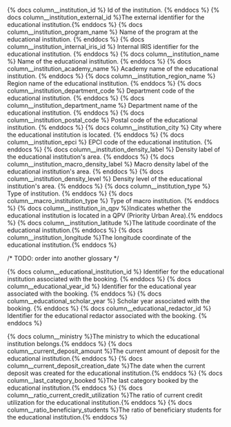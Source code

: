 
{% docs column__institution_id %} Id of the institution. {% enddocs %}
{% docs column__institution_external_id %}The external identifier for the educational institution.{% enddocs %}
{% docs column__institution_program_name %} Name of the program at the educational institution. {% enddocs %}
{% docs column__institution_internal_iris_id %} Internal IRIS identifier for the educational institution. {% enddocs %}
{% docs column__institution_name %} Name of the educational institution. {% enddocs %}
{% docs column__institution_academy_name %} Academy name of the educational institution. {% enddocs %}
{% docs column__institution_region_name %} Region name of the educational institution. {% enddocs %}
{% docs column__institution_department_code %} Department code of the educational institution. {% enddocs %}
{% docs column__institution_department_name %} Department name of the educational institution. {% enddocs %}
{% docs column__institution_postal_code %} Postal code of the educational institution. {% enddocs %}
{% docs column__institution_city %} City where the educational institution is located. {% enddocs %}
{% docs column__institution_epci %} EPCI code of the educational institution. {% enddocs %}
{% docs column__institution_density_label %} Density label of the educational institution's area. {% enddocs %}
{% docs column__institution_macro_density_label %} Macro density label of the educational institution's area. {% enddocs %}
{% docs column__institution_density_level %} Density level of the educational institution's area. {% enddocs %}
{% docs column__institution_type %} Type of institution. {% enddocs %}
{% docs column__macro_institution_type %} Type of macro institution. {% enddocs %}
{% docs column__institution_in_qpv %}Indicates whether the educational institution is located in a QPV (Priority Urban Area).{% enddocs %}
{% docs column__institution_latitude %}The latitude coordinate of the educational institution.{% enddocs %}
{% docs column__institution_longitude %}The longitude coordinate of the educational institution.{% enddocs %}

/* TODO: order into another glossary */

{% docs column__educational_institution_id %} Identifier for the educational institution associated with the booking. {% enddocs %}
{% docs column__educational_year_id %} Identifier for the educational year associated with the booking. {% enddocs %}
{% docs column__educational_scholar_year %} Scholar year associated with the booking. {% enddocs %}
{% docs column__educational_redactor_id %} Identifier for the educational redactor associated with the booking. {% enddocs %}

{% docs column__ministry %}The ministry to which the educational institution belongs.{% enddocs %}
{% docs column__current_deposit_amount %}The current amount of deposit for the educational institution.{% enddocs %}
{% docs column__current_deposit_creation_date %}The date when the current deposit was created for the educational institution.{% enddocs %}
{% docs column__last_category_booked %}The last category booked by the educational institution.{% enddocs %}
{% docs column__ratio_current_credit_utilization %}The ratio of current credit utilization for the educational institution.{% enddocs %}
{% docs column__ratio_beneficiary_students %}The ratio of beneficiary students for the educational institution.{% enddocs %}
